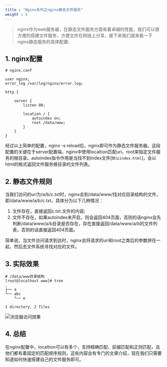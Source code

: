 ```yaml
---
title : "Nginx系列之nginx静态文件服务"
weight : 5 
---
```


> nginx作为web服务器，在静态文件服务方面有着卓越的性能，我们可以很方便的搭建文件服务，方便文件在网络上分享，接下来我们就来看一下nginx静态服务的具体配置:

## 1. nginx配置 

```shell
# nginx.conf

user nginx;
error_log /var/log/nginx/error.log;

http {

    server {
		listen 80;

        location / {
			autoindex on;
            root /data/www;
        }
    }
}

```
经过以上简单的配置，nginx -s reload后，nginx即可作为静态文件服务器。这段配置的关键在于server配置端，nginx中使用localtion匹配uri，root来指定文件服务的根目录。autoindex指令作用是当找不到index文件[`默认index.html`]，会以html的格式返回文件服务根目录的文件列表。

## 2. 静态文件规则

当我们访问的uri为/a/b/c.txt时，nginx会到/data/www/找对应目录结构的文件，即/data/www/a/b/c.txt，具体分为以下几种情况：
1. 文件存在，直接返回c.txt.文件的内容;
2. 文件不存在，如果autoindex未开启，则会返回404页面，否则的话nginx会先判断/data/www/a/b目录是否存在，存在直接返回/data/www/a/b的文件列表，否则的话直接返回404页面。

简单说，当文件访问请求到达时，nginx会将请求的uri和root之类后的参数拼在一起，然后去文件系统寻找对应的文件。

## 3. 实际效果
```shell
# /data/www目录结构
[root@localhost www]# tree
.
├── a
└── abc
    └── e

1 directory, 2 files
```
![浏览器访问效果](https://s1.ax1x.com/2020/06/27/N62HGF.gif)

## 4. 总结
在nginx配置中，localtion可以有多个，支持精确匹配、前缀匹配和正则匹配，且他们都有着固定的匹配顺序规则，这些内容会有专门的文章介绍，现在我们只需要知道如何快速搭建自己的文件服务即可。
